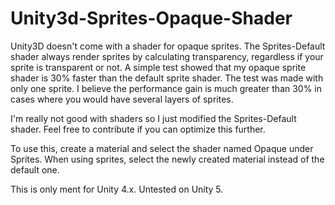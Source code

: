 # Unity3d-Sprites-Opaque-Shader
Unity3D doesn't come with a shader for opaque sprites. The Sprites-Default shader always render sprites by calculating transparency, regardless if your sprite is transparent or not. A simple test showed that my opaque sprite shader is 30% faster than the default sprite shader. The test was made with only one sprite. I believe the performance gain is much greater than 30% in cases where you would have several layers of sprites.  

I'm really not good with shaders so I just modified the Sprites-Default shader. Feel free to contribute if you can optimize this further.

To use this, create a material and select the shader named Opaque under Sprites. When using sprites, select the newly created material instead of the default one.

This is only ment for Unity 4.x. Untested on Unity 5.
